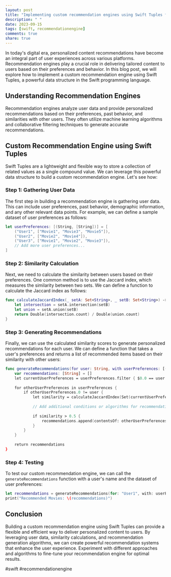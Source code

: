 ```yaml
---
layout: post
title: "Implementing custom recommendation engines using Swift Tuples for personalized content delivery."
description: " "
date: 2023-09-15
tags: [swift, recommendationengine]
comments: true
share: true
---
```


In today's digital era, personalized content recommendations have become an integral part of user experiences across various platforms. Recommendation engines play a crucial role in delivering tailored content to users based on their preferences and behavior. In this blog post, we will explore how to implement a custom recommendation engine using Swift Tuples, a powerful data structure in the Swift programming language.

## Understanding Recommendation Engines

Recommendation engines analyze user data and provide personalized recommendations based on their preferences, past behavior, and similarities with other users. They often utilize machine learning algorithms and collaborative filtering techniques to generate accurate recommendations.

## Custom Recommendation Engine using Swift Tuples

Swift Tuples are a lightweight and flexible way to store a collection of related values as a single compound value. We can leverage this powerful data structure to build a custom recommendation engine. Let's see how:

### Step 1: Gathering User Data

The first step in building a recommendation engine is gathering user data. This can include user preferences, past behavior, demographic information, and any other relevant data points. For example, we can define a sample dataset of user preferences as follows:

```swift
let userPreferences: [(String, [String])] = [
    ("User1", ["Movie1", "Movie3", "Movie5"]),
    ("User2", ["Movie2", "Movie4"]),
    ("User3", ["Movie1", "Movie2", "Movie3"]),
    // Add more user preferences...
]
```

### Step 2: Similarity Calculation

Next, we need to calculate the similarity between users based on their preferences. One common method is to use the Jaccard index, which measures the similarity between two sets. We can define a function to calculate the Jaccard index as follows:

```swift
func calculateJaccardIndex(_ setA: Set<String>, _ setB: Set<String>) -> Double {
    let intersection = setA.intersection(setB)
    let union = setA.union(setB)
    return Double(intersection.count) / Double(union.count)
}
```

### Step 3: Generating Recommendations

Finally, we can use the calculated similarity scores to generate personalized recommendations for each user. We can define a function that takes a user's preferences and returns a list of recommended items based on their similarity with other users:

```swift
func generateRecommendations(for user: String, with userPreferences: [(String, [String])]) -> [String] {
    var recommendations: [String] = []
    let currentUserPreferences = userPreferences.filter { $0.0 == user }.flatMap { $0.1 }
    
    for otherUserPreferences in userPreferences {
        if otherUserPreferences.0 != user {
            let similarity = calculateJaccardIndex(Set(currentUserPreferences), Set(otherUserPreferences.1))
            
            // Add additional conditions or algorithms for recommendation generation if needed
            
            if similarity > 0.5 {
                recommendations.append(contentsOf: otherUserPreferences.1)
            }
        }
    }
    
    return recommendations
}
```

### Step 4: Testing

To test our custom recommendation engine, we can call the `generateRecommendations` function with a user's name and the dataset of user preferences:

```swift
let recommendations = generateRecommendations(for: "User1", with: userPreferences)
print("Recommended Movies: \(recommendations)")
```

## Conclusion

Building a custom recommendation engine using Swift Tuples can provide a flexible and efficient way to deliver personalized content to users. By leveraging user data, similarity calculations, and recommendation generation algorithms, we can create powerful recommendation systems that enhance the user experience. Experiment with different approaches and algorithms to fine-tune your recommendation engine for optimal results.

#swift #recommendationengine